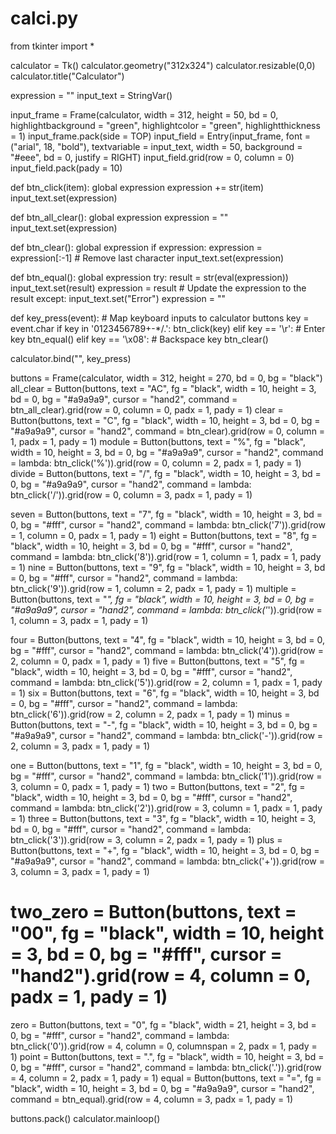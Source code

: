 # calci.py
from tkinter import *

calculator = Tk()
calculator.geometry("312x324")
calculator.resizable(0,0)
calculator.title("Calculator")

expression = ""
input_text = StringVar()

input_frame = Frame(calculator, width = 312, height = 50, bd = 0, highlightbackground = "green", highlightcolor = "green", highlightthickness = 1)
input_frame.pack(side = TOP)
input_field = Entry(input_frame, font = ("arial", 18, "bold"), textvariable = input_text, width = 50, background = "#eee", bd = 0, justify = RIGHT)
input_field.grid(row = 0, column = 0)
input_field.pack(pady = 10)

def btn_click(item):
    global expression
    expression += str(item)
    input_text.set(expression)

def btn_all_clear():
    global expression
    expression = ""
    input_text.set(expression)

def btn_clear():
    global expression
    if expression: 
        expression = expression[:-1]  # Remove last character
        input_text.set(expression)

def btn_equal():
    global expression
    try:
        result = str(eval(expression))
        input_text.set(result)
        expression = result  # Update the expression to the result
    except:
        input_text.set("Error")
        expression = ""

def key_press(event):
    # Map keyboard inputs to calculator buttons
    key = event.char
    if key in '0123456789+-*/.':
        btn_click(key)
    elif key == '\r':  # Enter key
        btn_equal()
    elif key == '\x08':  # Backspace key
        btn_clear()

calculator.bind("<Key>", key_press)

buttons = Frame(calculator, width = 312, height = 270, bd = 0, bg = "black")
all_clear = Button(buttons, text = "AC", fg = "black", width = 10, height = 3, bd = 0, bg = "#a9a9a9", cursor = "hand2", command = btn_all_clear).grid(row = 0, column = 0, padx = 1, pady = 1)
clear = Button(buttons, text = "C", fg = "black", width = 10, height = 3, bd = 0, bg = "#a9a9a9", cursor = "hand2", command = btn_clear).grid(row = 0, column = 1, padx = 1, pady = 1)
module = Button(buttons, text = "%", fg = "black", width = 10, height = 3, bd = 0, bg = "#a9a9a9", cursor = "hand2", command = lambda: btn_click('%')).grid(row = 0, column = 2, padx = 1, pady = 1)
divide = Button(buttons, text = "/", fg = "black", width = 10, height = 3, bd = 0, bg = "#a9a9a9", cursor = "hand2", command = lambda: btn_click('/')).grid(row = 0, column = 3, padx = 1, pady = 1)

seven = Button(buttons, text = "7", fg = "black", width = 10, height = 3, bd = 0, bg = "#fff", cursor = "hand2", command = lambda: btn_click('7')).grid(row = 1, column = 0, padx = 1, pady = 1)
eight = Button(buttons, text = "8", fg = "black", width = 10, height = 3, bd = 0, bg = "#fff", cursor = "hand2", command = lambda: btn_click('8')).grid(row = 1, column = 1, padx = 1, pady = 1)
nine = Button(buttons, text = "9", fg = "black", width = 10, height = 3, bd = 0, bg = "#fff", cursor = "hand2", command = lambda: btn_click('9')).grid(row = 1, column = 2, padx = 1, pady = 1)
multiple = Button(buttons, text = "*", fg = "black", width = 10, height = 3, bd = 0, bg = "#a9a9a9", cursor = "hand2", command = lambda: btn_click('*')).grid(row = 1, column = 3, padx = 1, pady = 1)

four = Button(buttons, text = "4", fg = "black", width = 10, height = 3, bd = 0, bg = "#fff", cursor = "hand2", command = lambda: btn_click('4')).grid(row = 2, column = 0, padx = 1, pady = 1)
five = Button(buttons, text = "5", fg = "black", width = 10, height = 3, bd = 0, bg = "#fff", cursor = "hand2", command = lambda: btn_click('5')).grid(row = 2, column = 1, padx = 1, pady = 1)
six = Button(buttons, text = "6", fg = "black", width = 10, height = 3, bd = 0, bg = "#fff", cursor = "hand2", command = lambda: btn_click('6')).grid(row = 2, column = 2, padx = 1, pady = 1)
minus = Button(buttons, text = "-", fg = "black", width = 10, height = 3, bd = 0, bg = "#a9a9a9", cursor = "hand2", command = lambda: btn_click('-')).grid(row = 2, column = 3, padx = 1, pady = 1)

one = Button(buttons, text = "1", fg = "black", width = 10, height = 3, bd = 0, bg = "#fff", cursor = "hand2", command = lambda: btn_click('1')).grid(row = 3, column = 0, padx = 1, pady = 1)
two = Button(buttons, text = "2", fg = "black", width = 10, height = 3, bd = 0, bg = "#fff", cursor = "hand2", command = lambda: btn_click('2')).grid(row = 3, column = 1, padx = 1, pady = 1)
three = Button(buttons, text = "3", fg = "black", width = 10, height = 3, bd = 0, bg = "#fff", cursor = "hand2", command = lambda: btn_click('3')).grid(row = 3, column = 2, padx = 1, pady = 1)
plus = Button(buttons, text = "+", fg = "black", width = 10, height = 3, bd = 0, bg = "#a9a9a9", cursor = "hand2", command = lambda: btn_click('+')).grid(row = 3, column = 3, padx = 1, pady = 1)

# two_zero = Button(buttons, text = "00", fg = "black", width = 10, height = 3, bd = 0, bg = "#fff", cursor = "hand2").grid(row = 4, column = 0, padx = 1, pady = 1)
zero = Button(buttons, text = "0", fg = "black", width = 21, height = 3, bd = 0, bg = "#fff", cursor = "hand2", command = lambda: btn_click('0')).grid(row = 4, column = 0, columnspan = 2, padx = 1, pady = 1)
point = Button(buttons, text = ".", fg = "black", width = 10, height = 3, bd = 0, bg = "#fff", cursor = "hand2", command = lambda: btn_click('.')).grid(row = 4, column = 2, padx = 1, pady = 1)
equal = Button(buttons, text = "=", fg = "black", width = 10, height = 3, bd = 0, bg = "#a9a9a9", cursor = "hand2", command = btn_equal).grid(row = 4, column = 3, padx = 1, pady = 1)

buttons.pack()
calculator.mainloop()
